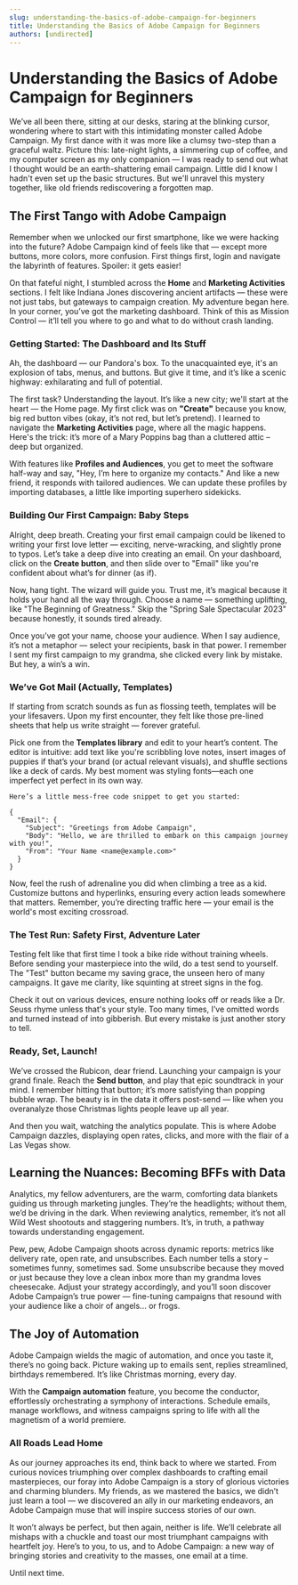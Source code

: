 ```yaml
---
slug: understanding-the-basics-of-adobe-campaign-for-beginners
title: Understanding the Basics of Adobe Campaign for Beginners
authors: [undirected]
---
```



# Understanding the Basics of Adobe Campaign for Beginners

We’ve all been there, sitting at our desks, staring at the blinking cursor, wondering where to start with this intimidating monster called Adobe Campaign. My first dance with it was more like a clumsy two-step than a graceful waltz. Picture this: late-night lights, a simmering cup of coffee, and my computer screen as my only companion — I was ready to send out what I thought would be an earth-shattering email campaign. Little did I know I hadn't even set up the basic structures. But we'll unravel this mystery together, like old friends rediscovering a forgotten map.

## The First Tango with Adobe Campaign

Remember when we unlocked our first smartphone, like we were hacking into the future? Adobe Campaign kind of feels like that — except more buttons, more colors, more confusion. First things first, login and navigate the labyrinth of features. Spoiler: it gets easier!

On that fateful night, I stumbled across the **Home** and **Marketing Activities** sections. I felt like Indiana Jones discovering ancient artifacts — these were not just tabs, but gateways to campaign creation. My adventure began here. In your corner, you’ve got the marketing dashboard. Think of this as Mission Control — it’ll tell you where to go and what to do without crash landing.

### Getting Started: The Dashboard and Its Stuff

Ah, the dashboard — our Pandora's box. To the unacquainted eye, it's an explosion of tabs, menus, and buttons. But give it time, and it’s like a scenic highway: exhilarating and full of potential.  

The first task? Understanding the layout. It’s like a new city; we'll start at the heart — the Home page. My first click was on **"Create"** because you know, big red button vibes (okay, it’s not red, but let’s pretend). I learned to navigate the **Marketing Activities** page, where all the magic happens. Here's the trick: it’s more of a Mary Poppins bag than a cluttered attic – deep but organized.

With features like **Profiles and Audiences**, you get to meet the software half-way and say, "Hey, I’m here to organize my contacts." And like a new friend, it responds with tailored audiences. We can update these profiles by importing databases, a little like importing superhero sidekicks.

### Building Our First Campaign: Baby Steps

Alright, deep breath. Creating your first email campaign could be likened to writing your first love letter — exciting, nerve-wracking, and slightly prone to typos. Let’s take a deep dive into creating an email. On your dashboard, click on the **Create button**, and then slide over to "Email" like you're confident about what’s for dinner (as if).

Now, hang tight. The wizard will guide you. Trust me, it’s magical because it holds your hand all the way through. Choose a name — something uplifting, like "The Beginning of Greatness." Skip the "Spring Sale Spectacular 2023" because honestly, it sounds tired already.

Once you’ve got your name, choose your audience. When I say audience, it’s not a metaphor — select your recipients, bask in that power. I remember I sent my first campaign to my grandma, she clicked every link by mistake. But hey, a win’s a win.

### We’ve Got Mail (Actually, Templates)

If starting from scratch sounds as fun as flossing teeth, templates will be your lifesavers. Upon my first encounter, they felt like those pre-lined sheets that help us write straight — forever grateful.

Pick one from the **Templates library** and edit to your heart’s content. The editor is intuitive: add text like you're scribbling love notes, insert images of puppies if that’s your brand (or actual relevant visuals), and shuffle sections like a deck of cards. My best moment was styling fonts—each one imperfect yet perfect in its own way.

```
Here’s a little mess-free code snippet to get you started:

{
  "Email": {
    "Subject": "Greetings from Adobe Campaign",
    "Body": "Hello, we are thrilled to embark on this campaign journey with you!",
    "From": "Your Name <name@example.com>"
  }
}
```

Now, feel the rush of adrenaline you did when climbing a tree as a kid. Customize buttons and hyperlinks, ensuring every action leads somewhere that matters. Remember, you’re directing traffic here — your email is the world's most exciting crossroad.

### The Test Run: Safety First, Adventure Later

Testing felt like that first time I took a bike ride without training wheels. Before sending your masterpiece into the wild, do a test send to yourself. The "Test" button became my saving grace, the unseen hero of many campaigns. It gave me clarity, like squinting at street signs in the fog.

Check it out on various devices, ensure nothing looks off or reads like a Dr. Seuss rhyme unless that's your style. Too many times, I’ve omitted words and turned instead of into gibberish. But every mistake is just another story to tell.

### Ready, Set, Launch!

We’ve crossed the Rubicon, dear friend. Launching your campaign is your grand finale. Reach the **Send button**, and play that epic soundtrack in your mind. I remember hitting that button; it’s more satisfying than popping bubble wrap. The beauty is in the data it offers post-send — like when you overanalyze those Christmas lights people leave up all year.

And then you wait, watching the analytics populate. This is where Adobe Campaign dazzles, displaying open rates, clicks, and more with the flair of a Las Vegas show.

## Learning the Nuances: Becoming BFFs with Data

Analytics, my fellow adventurers, are the warm, comforting data blankets guiding us through marketing jungles. They’re the headlights; without them, we’d be driving in the dark. When reviewing analytics, remember, it’s not all Wild West shootouts and staggering numbers. It’s, in truth, a pathway towards understanding engagement.

Pew, pew, Adobe Campaign shoots across dynamic reports: metrics like delivery rate, open rate, and unsubscribes. Each number tells a story – sometimes funny, sometimes sad. Some unsubscribe because they moved or just because they love a clean inbox more than my grandma loves cheesecake. Adjust your strategy accordingly, and you’ll soon discover Adobe Campaign’s true power — fine-tuning campaigns that resound with your audience like a choir of angels... or frogs.

## The Joy of Automation

Adobe Campaign wields the magic of automation, and once you taste it, there’s no going back. Picture waking up to emails sent, replies streamlined, birthdays remembered. It’s like Christmas morning, every day.

With the **Campaign automation** feature, you become the conductor, effortlessly orchestrating a symphony of interactions. Schedule emails, manage workflows, and witness campaigns spring to life with all the magnetism of a world premiere.

### All Roads Lead Home

As our journey approaches its end, think back to where we started. From curious novices triumphing over complex dashboards to crafting email masterpieces, our foray into Adobe Campaign is a story of glorious victories and charming blunders. My friends, as we mastered the basics, we didn’t just learn a tool — we discovered an ally in our marketing endeavors, an Adobe Campaign muse that will inspire success stories of our own. 

It won’t always be perfect, but then again, neither is life. We’ll celebrate all mishaps with a chuckle and toast our most triumphant campaigns with heartfelt joy. Here’s to you, to us, and to Adobe Campaign: a new way of bringing stories and creativity to the masses, one email at a time.

Until next time.